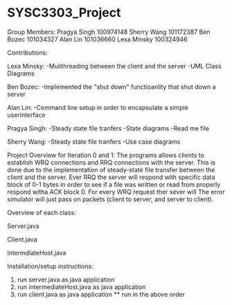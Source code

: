 # SYSC3303_Project
Group Members: 
Pragya Singh 100974148
Sherry Wang 101172387
Ben Bozec 101034327
Alan Lin 101036660
Lexa Minsky 100324946

Contributions: 

Lexa Minsky:
-Mulithreading between the client and the server
-UML Class Diagrams

Ben Bozec:
-Implemented the "shut down" functioanlity that shut down a server

Alan Lin:
-Command line setup in order to encapsulate a simple userinterface

Pragya Singh:
-Steady state file tranfers 
-State diagrams
-Read me file

Sherry Wang:
-Steady state file tranfers 
-Use case diagrams

Project Overview for Iteration 0 and 1:
The programs allows clients to establish WRQ connections and RRQ connections with the server. This is done due to the implementation of steady-state file transfer between the client and the server. Ever RRQ the server will respond with specific data block of 0-1 bytes in order to see if a file was written or read from properly respond witha ACK block 0. For every WRQ request ther sever will The error simulator will just pass on packets (client to server, and server to client).


Overview of each class:

Server.java 

Client.java 

intermdiateHost.java


Installation/setup instructions:
1) run server.java as java application
2) run intermediateHost.java as java application
3) run client.java as java application
** run in the above order
